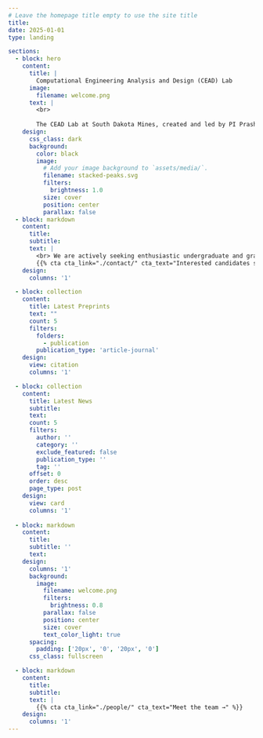 ```yaml
---
# Leave the homepage title empty to use the site title
title:
date: 2025-01-01
type: landing

sections:
  - block: hero
    content:
      title: |
        Computational Engineering Analysis and Design (CEAD) Lab
      image:
        filename: welcome.png
      text: |
        <br>
        
        The CEAD Lab at South Dakota Mines, created and led by PI Prashant K. Jha, aims to address challenging problems of modeling, analysis, and design in engineering fields. Broadly, we are interested in fracture and failure in materials, functional soft materials, and granular materials. 
    design:
      css_class: dark
      background:
        color: black
        image:
          # Add your image background to `assets/media/`.
          filename: stacked-peaks.svg
          filters:
            brightness: 1.0
          size: cover
          position: center
          parallax: false
  - block: markdown
    content:
      title:
      subtitle:
      text: |
        <br> We are actively seeking enthusiastic undergraduate and graduate students interested in computational mechanics and applying advanced numerical and machine learning-based methods to problems in fracture mechanics, functional soft materials, and granular materials.
        {{% cta cta_link="./contact/" cta_text="Interested candidates should email me here!" %}}
    design:
      columns: '1'

  - block: collection
    content:
      title: Latest Preprints
      text: ""
      count: 5
      filters:
        folders:
          - publication
        publication_type: 'article-journal'
    design:
      view: citation
      columns: '1'

  - block: collection
    content:
      title: Latest News
      subtitle:
      text:
      count: 5
      filters:
        author: ''
        category: ''
        exclude_featured: false
        publication_type: ''
        tag: ''
      offset: 0
      order: desc
      page_type: post
    design:
      view: card
      columns: '1'
  
  - block: markdown
    content:
      title:
      subtitle: ''
      text:
    design:
      columns: '1'
      background:
        image: 
          filename: welcome.png
          filters:
            brightness: 0.8
          parallax: false
          position: center
          size: cover
          text_color_light: true
      spacing:
        padding: ['20px', '0', '20px', '0']
      css_class: fullscreen

  - block: markdown
    content:
      title:
      subtitle:
      text: |
        {{% cta cta_link="./people/" cta_text="Meet the team →" %}}
    design:
      columns: '1'
---
```

